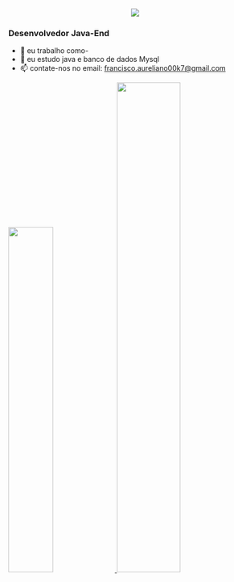 

<h1 align="center">
    <img src="https://readme-typing-svg.herokuapp.com/?font=Righteous&size=35&center=true&vCenter=true&width=900&height=70&duration=4000&lines=Olá!+👋;+Sou+Francisco+Aureliano+Teixeira+Assis+Simões!;" />
</h1>
<h3>Desenvolvedor Java-End </h3>






- 🔭 eu trabalho como-
- 🌱 eu estudo java e banco de dados Mysql
- 📫 contate-nos no email: francisco.aureliano00k7@gmail.com

<div>
  <a href="https://github.com/Kugutsu-ikigai"> 
<img height="42%" src="https://github-readme-stats.vercel.app/api?username=Kugutsu-ikigai&show_icons=true&theme=dark&include_all_commits=true&count_private=true"/>
  <img height="50%
" src="https://github-readme-stats.vercel.app/api/top-langs/?username=Kugutsu-ikigai&layout=compact&langs_count=16&theme=dark"/>
</div>

